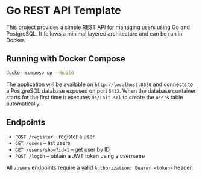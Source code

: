 # Go REST API Template

This project provides a simple REST API for managing users using Go and PostgreSQL. It follows a minimal layered architecture and can be run in Docker.

## Running with Docker Compose

```bash
docker-compose up --build
```

The application will be available on `http://localhost:8080` and connects to a PostgreSQL database exposed on port `5432`.
When the database container starts for the first time it executes `db/init.sql` to
create the `users` table automatically.

## Endpoints

- `POST /register` – register a user
- `GET /users` – list users
- `GET /users/show?id=1` – get user by ID
- `POST /login` – obtain a JWT token using a username

All `/users` endpoints require a valid `Authorization: Bearer <token>` header.

